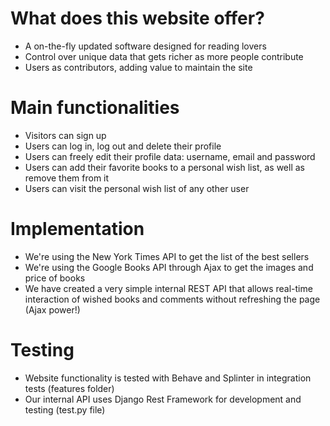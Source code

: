 # What does this website offer?
- A on-the-fly updated software designed for reading lovers
- Control over unique data that gets richer as more people contribute
- Users as contributors, adding value to maintain the site

# Main functionalities
- Visitors can sign up
- Users can log in, log out and delete their profile
- Users can freely edit their profile data: username, email and password
- Users can add their favorite books to a personal wish list, as well as remove them from it
- Users can visit the personal wish list of any other user

# Implementation
- We're using the New York Times API to get the list of the best sellers
- We're using the Google Books API through Ajax to get the images and price of books
- We have created a very simple internal REST API that allows real-time interaction of wished books and comments without refreshing the page (Ajax power!)

# Testing
- Website functionality is tested with Behave and Splinter in integration tests (features folder)
- Our internal API uses Django Rest Framework for development and testing (test.py file)
